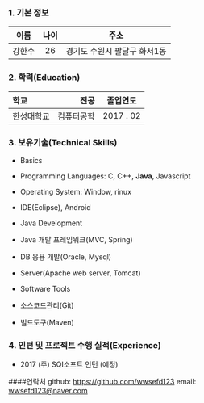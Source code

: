 ### 1. 기본 정보

| 이름  | 나이 | 주소  |
| :-------: | :----: | :---: |
| 강한수 | 26 |  경기도 수원시 팔달구 화서1동   |


### 2. 학력(Education)


| 학교    | 전공 | 졸업연도  |
| :------- | ----: | :---: |
| 한성대학교 | 컴퓨터공학 |  2017 . 02    |

### 3. 보유기술(Technical Skills)

* Basics
 * Programming Languages: C, C++, __Java__, Javascript
 * Operating System: Window, rinux
 * IDE(Eclipse), Android

* Java Development
 * Java 개발 프레임워크(MVC, Spring)
 * DB 응용 개발(Oracle, Mysql)
 * Server(Apache web server, Tomcat)



* Software Tools
 * 소스코드관리(Git)
 * 빌드도구(Maven)

### 4. 인턴 및 프로젝트 수행 실적(Experience)
*  2017 (주) SQI소프트 인턴 (예정)


####연락처
github: https://github.com/wwsefd123
email: wwsefd123@naver.com
